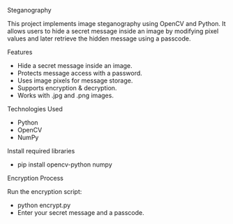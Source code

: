 Steganography

This project implements image steganography using OpenCV and Python. It allows users to hide a secret message inside an image by modifying pixel values and later retrieve the hidden message using a passcode.

 Features
- Hide a secret message inside an image.
- Protects message access with a password.
- Uses image pixels for message storage.
- Supports encryption & decryption.
- Works with .jpg and .png images.

Technologies Used
- Python
- OpenCV
- NumPy

Install required libraries

- pip install opencv-python numpy

Encryption Process

Run the encryption script:
- python encrypt.py
- Enter your secret message and a passcode.
